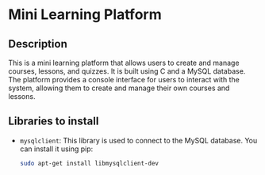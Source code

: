 # Mini Learning Platform

## Description

This is a mini learning platform that allows users to create and manage courses, lessons, and quizzes.
It is built using C and a MySQL database.
The platform provides a console interface for users to interact with the system, allowing them
to create and manage their own courses and lessons.

## Libraries to install

- `mysqlclient`: This library is used to connect to the MySQL database. 
  You can install it using pip:
  ```bash
  sudo apt-get install libmysqlclient-dev
  ```